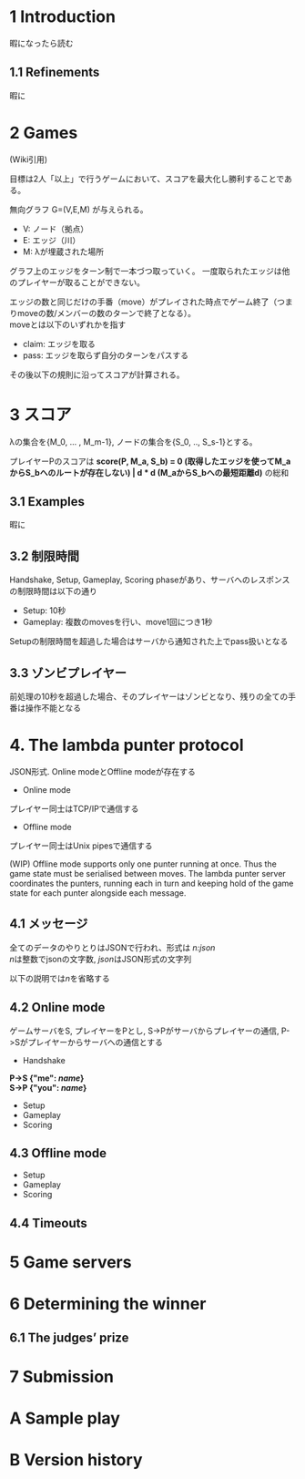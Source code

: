 # 1 Introduction

暇になったら読む

## 1.1 Refinements

暇に

# 2 Games

(Wiki引用)

目標は2人「以上」で行うゲームにおいて、スコアを最大化し勝利することである。

無向グラフ G=(V,E,M) が与えられる。

- V: ノード（拠点）
- E: エッジ（川）
- M: λが埋蔵された場所

グラフ上のエッジをターン制で一本づつ取っていく。
一度取られたエッジは他のプレイヤーが取ることができない。

エッジの数と同じだけの手番（move）がプレイされた時点でゲーム終了（つまりmoveの数/メンバーの数のターンで終了となる）。  
moveとは以下のいずれかを指す

* claim: エッジを取る
* pass: エッジを取らず自分のターンをパスする

その後以下の規則に沿ってスコアが計算される。

# 3 スコア

λの集合を{M_0, ... , M_m-1}, ノードの集合を{S_0, .., S_s-1}とする。

プレイヤーPのスコアは **score(P, M_a, S_b) = 0 (取得したエッジを使ってM_aからS_bへのルートが存在しない) | d * d (M_aからS_bへの最短距離d)** の総和

## 3.1 Examples

暇に

## 3.2 制限時間

Handshake, Setup, Gameplay, Scoring phaseがあり、サーバへのレスポンスの制限時間は以下の通り

* Setup: 10秒
* Gameplay: 複数のmovesを行い、move1回につき1秒

Setupの制限時間を超過した場合はサーバから通知された上でpass扱いとなる  

## 3.3 ゾンビプレイヤー

前処理の10秒を超過した場合、そのプレイヤーはゾンビとなり、残りの全ての手番は操作不能となる

# 4. The lambda punter protocol

JSON形式. Online modeとOffline modeが存在する

* Online mode

プレイヤー同士はTCP/IPで通信する

* Offline mode

プレイヤー同士はUnix pipesで通信する

(WIP)
Offline mode supports only one punter running at once. Thus the game state must be serialised
between moves. The lambda punter server coordinates the punters, running each in turn and
keeping hold of the game state for each punter alongside each message.

## 4.1 メッセージ

全てのデータのやりとりはJSONで行われ、形式は *n:json*  
*n*は整数でjsonの文字数, *json*はJSON形式の文字列  

以下の説明では*n*を省略する

## 4.2 Online mode

ゲームサーバをS, プレイヤーをPとし, S->Pがサーバからプレイヤーの通信, P->Sがプレイヤーからサーバへの通信とする

* Handshake

**P->S {"me": *name*}**  
**S->P {"you": *name*}**

* Setup
* Gameplay
* Scoring

## 4.3 Offline mode

* Setup
* Gameplay
* Scoring

## 4.4 Timeouts

# 5 Game servers

# 6 Determining the winner

## 6.1 The judges’ prize

# 7 Submission

# A Sample play

# B Version history
